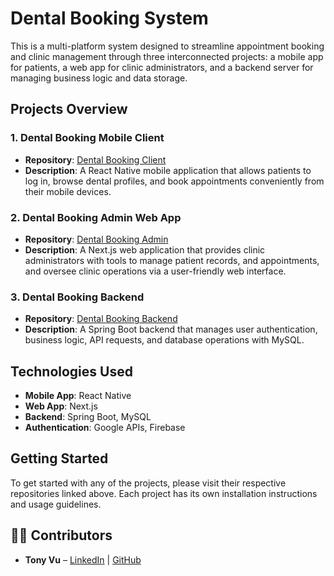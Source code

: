 # Dental Booking System

This is a multi-platform system designed to streamline appointment booking and clinic management through three interconnected projects: a mobile app for patients, a web app for clinic administrators, and a backend server for managing business logic and data storage.

## Projects Overview

### 1. **Dental Booking Mobile Client**
- **Repository**: [Dental Booking Client](https://github.com/Dental-Booking-System/Dental-Booking-Client)
- **Description**: A React Native mobile application that allows patients to log in, browse dental profiles, and book appointments conveniently from their mobile devices.

### 2. **Dental Booking Admin Web App**
- **Repository**: [Dental Booking Admin](https://github.com/Dental-Booking-System/dental-booking-admin)
- **Description**: A Next.js web application that provides clinic administrators with tools to manage patient records, and appointments, and oversee clinic operations via a user-friendly web interface.

### 3. **Dental Booking Backend**
- **Repository**: [Dental Booking Backend](https://github.com/Dental-Booking-System/dental-booking-server)
- **Description**: A Spring Boot backend that manages user authentication, business logic, API requests, and database operations with MySQL.

## Technologies Used

- **Mobile App**: React Native
- **Web App**: Next.js
- **Backend**: Spring Boot, MySQL
- **Authentication**: Google APIs, Firebase

## Getting Started

To get started with any of the projects, please visit their respective repositories linked above. Each project has its own installation instructions and usage guidelines.

## 🧑‍💻 Contributors

- **Tony Vu** – [LinkedIn](https://linkedin.com/in/duyquocvu) | [GitHub](https://github.com/quocduyvu6262)
